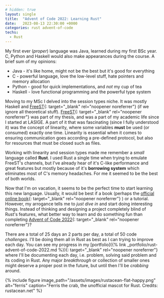 ```yaml
---
# hidden: true
layout: single
title:  "Advent of Code 2022: Learning Rust"
date:   2023-08-13 22:30:00 +0000
categories: rust advent-of-code
techs: 
  - Rust
---
```


My first ever (*proper*) language was Java, learned during my first BSc year. C, Python and Haskell
  would also make appearances during the course. A brief sum of my opinions:
- Java - it's like home, might not be the best but it's good for everything
- C - powerful language, love the low-level stuff, hate pointers and memory allocation
- Python - good for quick implementations, and *not* my cup of tea
- Haskell - love functional programming and the powerful type system

Moving to my MSc I delved into the session types niche. It was mostly Haskell and 
  [FreeST][freest]{: target="_blank" rel="noopener noreferrer"} (if we ignore all theoretical
  stuff). [FreeST][freest]{: target="_blank" rel="noopener noreferrer"} was part of my thesis, and
  was a part of my academic life since I started at LASIGE. A part of it that was fascinating
  (since I fully understood it) was the concept of linearity, where some variables **must** be
  used (or consumed) exactly one time. Linearity is essential when it comes to ensuring 
  communication goes according a pre-defined protocol, but also for resources that must be closed 
  such as files.

Working with linearity and session types made me remember a *small* language called **Rust**.
  I used Rust a single time when trying to emulate FreeST's channels, but I've already hear of
  it's C-like performance and great features but mostly because of it's **borrowing system** which
  eliminates most of C's memory headaches. For me it seemed to be the best of both worlds.

Now that I'm on vacation, it seems to be the perfect time to start learning this new language.
  Usually, it would be best if a book (perhaps the 
  [official online book](rust-book){: target="_blank" rel="noopener noreferrer"} ) or a tutorial.
  However, my arrogance tells me to *just dive in* and start doing interesting things. Instead
  of thinking and designing a project completely blind of Rust's features, what better way to
  learn and do something fun than completing 
  [Advent of Code 2022](advent-of-code){: target="_blank" rel="noopener noreferrer"}?

There are a total of 25 days an 2 parts per day, a total of 50 code *challenges*. I'll be doing
  them all in Rust as best as I can trying to improve each day. You can see my progress 
  in my [portfolio]({% link _portfolio/rust-advent-of-code-2022.md %}){: target="_blank" rel="noopener noreferrer"}
  where I'll be documenting each day, i.e. problem, solving said problem and its coding in Rust.
  Any major *breakthrough* or collection of smaller ones might deserve a proper post in the future,
  but until then I'll be *crabbing* around.

{% include figure image_path="/assets/images/rustacean-flat-happy.png" alt="ferris" caption="Ferris the crab, the unofficial mascot for Rust. Credits: rustacean.net" %}

[freest]: https://freest-lang.github.io/
[rust-book]: https://doc.rust-lang.org/stable/book/title-page.html
[advent-of-code]: https://adventofcode.com/2022